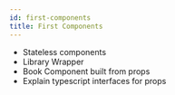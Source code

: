 ```yaml
---
id: first-components
title: First Components
---
```


* Stateless components
* Library Wrapper
* Book Component built from props
* Explain typescript interfaces for props